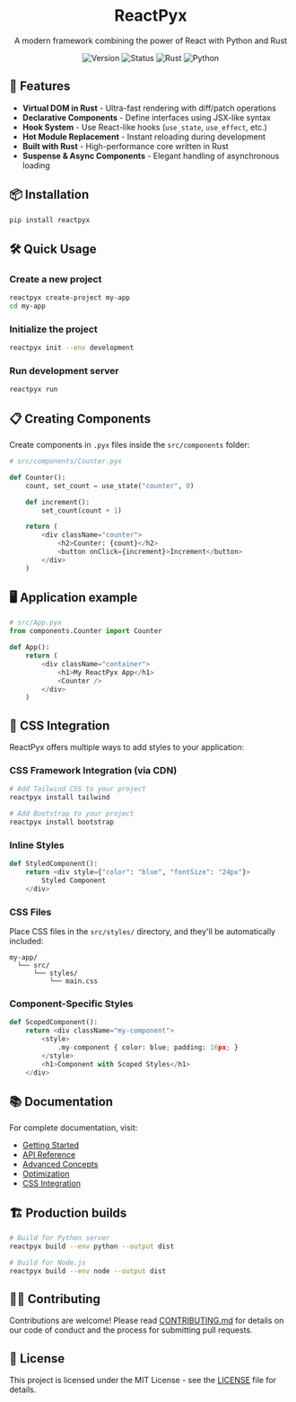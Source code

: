 <div align="center">

  <h1>ReactPyx</h1>
  <p>A modern framework combining the power of React with Python and Rust</p>
  
  <div>
    <img src="https://img.shields.io/badge/version-0.1.0-blue" alt="Version">
    <img src="https://img.shields.io/badge/status-alpha-orange" alt="Status">
    <img src="https://img.shields.io/badge/rust-1.75+-orange" alt="Rust">
    <img src="https://img.shields.io/badge/python-3.8_|_3.9_|_3.10_|_3.11_|_3.12_|_3.13-blue" alt="Python">
  </div>
</div>

## 🚀 Features

- **Virtual DOM in Rust** - Ultra-fast rendering with diff/patch operations
- **Declarative Components** - Define interfaces using JSX-like syntax
- **Hook System** - Use React-like hooks (`use_state`, `use_effect`, etc.)
- **Hot Module Replacement** - Instant reloading during development
- **Built with Rust** - High-performance core written in Rust
- **Suspense & Async Components** - Elegant handling of asynchronous loading

## 📦 Installation

```bash
pip install reactpyx
```

## 🛠️ Quick Usage

### Create a new project

```bash
reactpyx create-project my-app
cd my-app
```

### Initialize the project

```bash
reactpyx init --env development
```

### Run development server

```bash
reactpyx run
```

## 📋 Creating Components

Create components in `.pyx` files inside the `src/components` folder:

```python
# src/components/Counter.pyx

def Counter():
    count, set_count = use_state("counter", 0)

    def increment():
        set_count(count + 1)

    return (
        <div className="counter">
            <h2>Counter: {count}</h2>
            <button onClick={increment}>Increment</button>
        </div>
    )
```

## 🖥️ Application example

```python
# src/App.pyx
from components.Counter import Counter

def App():
    return (
        <div className="container">
            <h1>My ReactPyx App</h1>
            <Counter />
        </div>
    )
```

## 🎨 CSS Integration

ReactPyx offers multiple ways to add styles to your application:

### CSS Framework Integration (via CDN)

```bash
# Add Tailwind CSS to your project
reactpyx install tailwind

# Add Bootstrap to your project
reactpyx install bootstrap
```

### Inline Styles

```python
def StyledComponent():
    return <div style={"color": "blue", "fontSize": "24px"}>
        Styled Component
    </div>
```

### CSS Files

Place CSS files in the `src/styles/` directory, and they'll be automatically included:

```
my-app/
  └── src/
      └── styles/
          └── main.css
```

### Component-Specific Styles

```python
def ScopedComponent():
    return <div className="my-component">
        <style>
            .my-component { color: blue; padding: 16px; }
        </style>
        <h1>Component with Scoped Styles</h1>
    </div>
```

## 📚 Documentation

For complete documentation, visit:

- [Getting Started](docs/getting-started.md)
- [API Reference](docs/api-reference.md)
- [Advanced Concepts](docs/advanced-concepts.md)
- [Optimization](docs/optimization.md)
- [CSS Integration](docs/css_integration.md)

## 🏗️ Production builds

```bash
# Build for Python server
reactpyx build --env python --output dist

# Build for Node.js
reactpyx build --env node --output dist
```

## 👨‍💻 Contributing

Contributions are welcome! Please read [CONTRIBUTING.md](CONTRIBUTING.md) for details on our code of conduct and the process for submitting pull requests.

## 📄 License

This project is licensed under the MIT License - see the [LICENSE](LICENSE) file for details.
